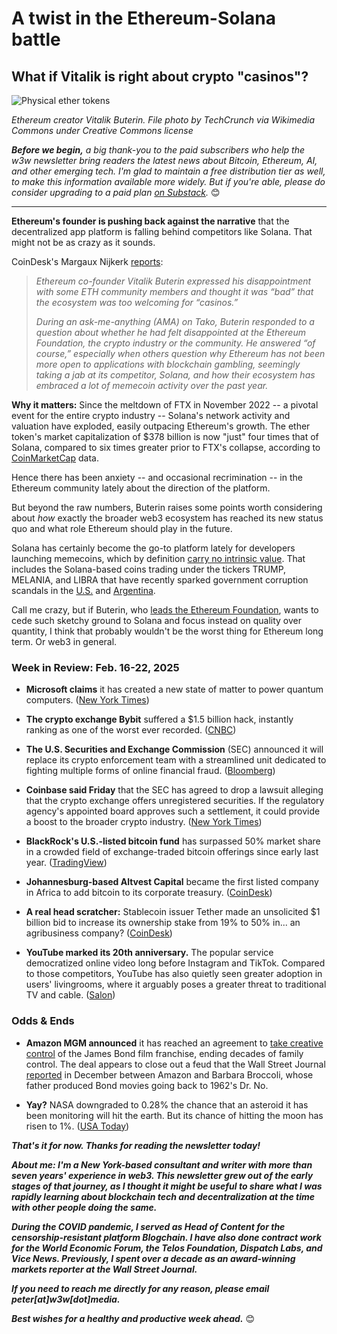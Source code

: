 # A twist in the Ethereum-Solana battle
## What if Vitalik is right about crypto "casinos"?

![Physical ether tokens](https://w3w.news/img/vitalik1920.jpg)

<!-- Link to original photo in the Wikimedia database, including metadata: https://commons.wikimedia.org/wiki/File:Javier_Milei_VIVA_24_(3).jpg -->

*Ethereum creator Vitalik Buterin. File photo by TechCrunch via Wikimedia Commons under Creative Commons license*

*<strong>Before we begin,</strong> a big thank-you to the paid subscribers who help the w3w newsletter bring readers the latest news about Bitcoin, Ethereum, AI, and other emerging tech. I'm glad to maintain a free distribution tier as well, to make this information available more widely. But if you're able, please do consider upgrading to a paid plan [on Substack](https://w3wnews.substack.com/subscribe).* 😊

<hr>

**Ethereum's founder is pushing back against the narrative** that the decentralized app platform is falling behind competitors like Solana. That might not be as crazy as it sounds.

CoinDesk's Margaux Nijkerk [reports](https://www.coindesk.com/tech/2025/02/20/vitalik-buterin-disappointed-with-lack-of-embrace-for-blockchain-casinos):

<blockquote><em>
<p>Ethereum co-founder Vitalik Buterin expressed his disappointment with some ETH community members and thought it was “bad” that the ecosystem was too welcoming for “casinos.”</p>

<p>During an ask-me-anything (AMA) on Tako, Buterin responded to a question about whether he had felt disappointed at the Ethereum Foundation, the crypto industry or the community. He answered “of course,” especially when others question why Ethereum has not been more open to applications with blockchain gambling, seemingly taking a jab at its competitor, Solana, and how their ecosystem has embraced a lot of memecoin activity over the past year.</p>
</em></blockquote>

**Why it matters:** Since the meltdown of FTX in November 2022 -- a pivotal event for the entire crypto industry -- Solana's network activity and valuation have exploded, easily outpacing Ethereum's growth. The ether token's market capitalization of $378 billion is now "just" four times that of Solana, compared to six times greater prior to FTX's collapse, according to [CoinMarketCap](https://coinmarketcap.com/) data.

Hence there has been anxiety -- and occasional recrimination -- in the Ethereum community lately about the direction of the platform.

But beyond the raw numbers, Buterin raises some points worth considering about *how* exactly the broader web3 ecosystem has reached its new status quo and what role Ethereum should play in the future.

Solana has certainly become the go-to platform lately for developers launching memecoins, which by definition [carry no intrinsic value](https://www.investopedia.com/meme-coin-6750312). That includes the Solana-based coins trading under the tickers TRUMP, MELANIA, and LIBRA that have recently sparked government corruption scandals in the [U.S.](https://www.cnn.com/2025/01/20/tech/meme-coins-donald-melania-trump-intl-hnk/index.html) and [Argentina](https://apnews.com/article/argentina-milei-cryptocurrency-fraud-charges-3f572a5f294d7c25437a08151798b917).

Call me crazy, but if Buterin, who [leads the Ethereum Foundation](https://cointelegraph.com/news/buterin-announces-leadership-changes-ethereum-foundation), wants to cede such sketchy ground to Solana and focus instead on quality over quantity, I think that probably wouldn't be the worst thing for Ethereum long term. Or web3 in general.

### Week in Review: Feb. 16-22, 2025

- **Microsoft claims** it has created a new state of matter to power quantum computers. ([New York Times](https://news.google.com/read/CBMinAFBVV95cUxOaGt0SnZsV0hkaGo2blNYcVRJZVlTbXdpLTA2NUIzd3ltN0hGbGlPa3pLX1ozY0xPNmJSVHVrR09rM1NKYkhVU3R3UzlJbE1HUU9Gdi1IRUhqV0w0Nm1EYm9Ob3Ywd3UtY0MwNWpMUjYxdFFLeHRfQVd6dkJ6X2xmZlVVNGM0LTFUdnJ5X3hkenQzRTE2UzQtZFNQTDM?hl=en-US&gl=US&ceid=US%3Aen))

- **The crypto exchange Bybit** suffered a $1.5 billion hack, instantly ranking as one of the worst ever recorded. ([CNBC](https://www.cnbc.com/2025/02/21/hackers-steal-1point5-billion-from-exchange-bybit-biggest-crypto-heist.html))

- **The U.S. Securities and Exchange Commission** (SEC) announced it will replace its crypto enforcement team with a streamlined unit dedicated to fighting multiple forms of online financial fraud. ([Bloomberg](https://finance.yahoo.com/news/sec-replaces-crypto-enforcement-team-153331919.html))

- **Coinbase said Friday** that the SEC has agreed to drop a lawsuit alleging that the crypto exchange offers unregistered securities. If the regulatory agency's appointed board approves such a settlement, it could provide a boost to the broader crypto industry. ([New York Times](https://news.google.com/read/CBMie0FVX3lxTE1PNEpHMTRSZE5XRFlFOFA1bElpLVJMdzB4aFJoSmlFSnBzZ0VPUmdIZDdNQ3ZUSmFKQVR0bFc0aVpZeXJvZGJRRVNLdDRXZC14RWstelFubkt5SnFSWVBiRkloTUdQeWlmUV9Tc3IxVmpfMFFZbHFWMk45MA?hl=en-US&gl=US&ceid=US%3Aen))

- **BlackRock's U.S.-listed bitcoin fund** has surpassed 50% market share in a crowded field of exchange-traded bitcoin offerings since early last year. ([TradingView](https://www.tradingview.com/news/cointelegraph:e9b811344094b:0-blackrock-bitcoin-etf-surpasses-50-market-share-despite-3-day-sell-off/))

- **Johannesburg-based Altvest Capital** became the first listed company in Africa to add bitcoin to its corporate treasury. ([CoinDesk](https://www.coindesk.com/business/2025/02/21/bitcoin-treasury-bandwagon-reaches-africa-as-altvest-jumps-on-board))

- **A real head scratcher:** Stablecoin issuer Tether made an unsolicited $1 billion bid to increase its ownership stake from 19% to 50% in... an agribusiness company? ([CoinDesk](https://www.coindesk.com/business/2025/02/18/tether-makes-unsolicited-offer-for-buying-majority-stake-in-agrodeco))

- **YouTube marked its 20th anniversary.** The popular service democratized online video long before Instagram and TikTok. Compared to those competitors, YouTube has also quietly seen greater adoption in users' livingrooms, where it arguably poses a greater threat to traditional TV and cable. ([Salon](https://www.salon.com/2025/02/18/youtube-at-20-the-video-platform-transformed-screen-entertainment-now-it-could-change-a-lot-more/))

### Odds & Ends

- **Amazon MGM announced** it has reached an agreement to [take creative control](https://www.yahoo.com/entertainment/amazon-mgm-takes-creative-reins-144531572.html) of the James Bond film franchise, ending decades of family control. The deal appears to close out a feud that the Wall Street Journal [reported](https://www.wsj.com/business/media/james-bond-movies-amazon-barbara-broccoli-0b04f0db?st=jth3B4&reflink=desktopwebshare_permalink) in December between Amazon and Barbara Broccoli, whose father produced Bond movies going back to 1962's Dr. No.

- **Yay?** NASA downgraded to 0.28% the chance that an asteroid it has been monitoring will hit the earth. But its chance of hitting the moon has risen to 1%. ([USA Today](https://www.usatoday.com/story/news/nation/2025/02/21/nasa-odds-2024-yr4-asteroid-city-killer/79333551007/))

_**That's it for now. Thanks for reading the newsletter today!**_

_**About me: I'm a New York-based consultant and writer with more than seven years' experience in web3. This newsletter grew out of the early stages of that journey, as I thought it might be useful to share what I was rapidly learning about blockchain tech and decentralization at the time with other people doing the same.**_

 _**During the COVID pandemic, I served as Head of Content for the censorship-resistant platform Blogchain. I have also done contract work for the World Economic Forum, the Telos Foundation, Dispatch Labs, and Vice News. Previously, I spent over a decade as an award-winning markets reporter at the Wall Street Journal.**_

 _**If you need to reach me directly for any reason, please email peter[at]w3w[dot]media.**_

 _**Best wishes for a healthy and productive week ahead.**_ 😊
